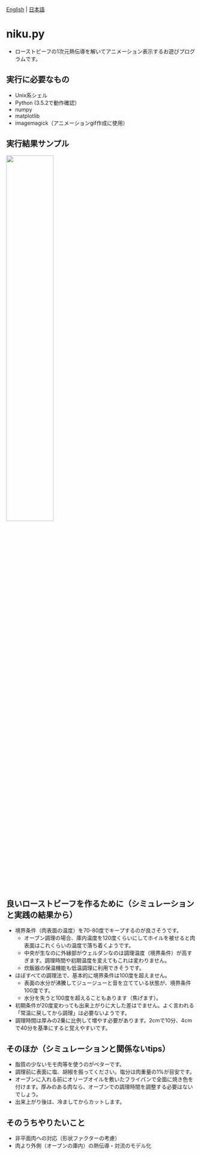 [English](README_en.md) | [日本語](README.md)

# niku.py
* ローストビーフの1次元熱伝導を解いてアニメーション表示するお遊びプログラムです。

## 実行に必要なもの
* Unix系シェル
* Python (3.5.2で動作確認）
* numpy
* matplotlib
* imagemagick（アニメーションgif作成に使用）

## 実行結果サンプル
<img src="sample.gif" width="50%" height="50%">

## 良いローストビーフを作るために（シミュレーションと実践の結果から）
* 境界条件（肉表面の温度）を70-80度でキープするのが良さそうです。
  * オーブン調理の場合、庫内温度を120度くらいにしてホイルを被せると肉表面はこれくらいの温度で落ち着くようです。
  * 中央が生なのに外縁部がウェルダンなのは調理温度（境界条件）が高すぎます。調理時間や初期温度を変えてもこれは変わりません。
  * 炊飯器の保温機能も低温調理に利用できそうです。
* ほぼすべての調理法で、基本的に境界条件は100度を超えません。
  * 表面の水分が沸騰してジュージューと音を立てている状態が、境界条件100度です。
  * 水分を失うと100度を超えることもあります（焦げます）。
* 初期条件が20度変わっても出来上がりに大した差はでません。よく言われる「常温に戻してから調理」は必要ないようです。
* 調理時間は厚みの2乗に比例して増やす必要があります。2cmで10分、4cmで40分を基準にすると覚えやすいです。

## そのほか（シミュレーションと関係ないtips）
* 脂質の少ないモモ肉等を使うのがベターです。
* 調理前に表面に塩、胡椒を振ってください。塩分は肉重量の1%が目安です。
* オーブンに入れる前にオリーブオイルを敷いたフライパンで全面に焼き色を付けます。厚みのある肉なら、オーブンでの調理時間を調整する必要はないでしょう。
* 出来上がり後は、冷ましてからカットします。

## そのうちやりたいこと
* 非平面肉への対応（形状ファクターの考慮）
* 肉より外側（オーブンの庫内）の熱伝導・対流のモデル化
